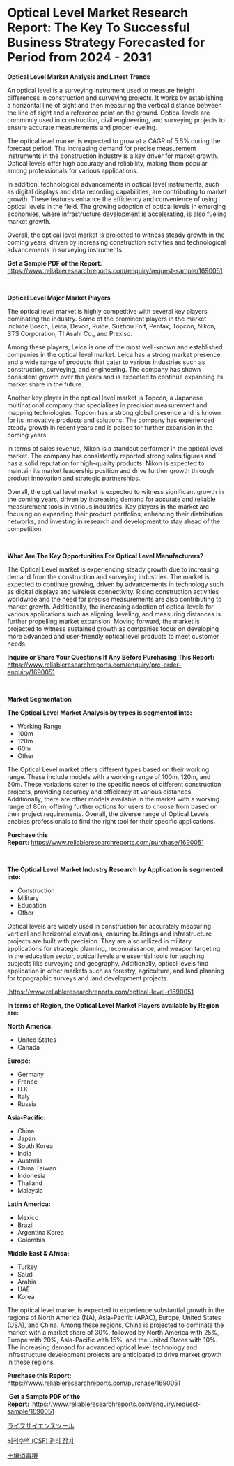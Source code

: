 <p><h1>Optical Level Market Research Report: The Key To Successful Business Strategy Forecasted for Period from 2024 - 2031</h1></p><p><strong>Optical Level Market Analysis and Latest Trends</strong></p>
<p><p>An optical level is a surveying instrument used to measure height differences in construction and surveying projects. It works by establishing a horizontal line of sight and then measuring the vertical distance between the line of sight and a reference point on the ground. Optical levels are commonly used in construction, civil engineering, and surveying projects to ensure accurate measurements and proper leveling.</p><p>The optical level market is expected to grow at a CAGR of 5.6% during the forecast period. The increasing demand for precise measurement instruments in the construction industry is a key driver for market growth. Optical levels offer high accuracy and reliability, making them popular among professionals for various applications. </p><p>In addition, technological advancements in optical level instruments, such as digital displays and data recording capabilities, are contributing to market growth. These features enhance the efficiency and convenience of using optical levels in the field. The growing adoption of optical levels in emerging economies, where infrastructure development is accelerating, is also fueling market growth.</p><p>Overall, the optical level market is projected to witness steady growth in the coming years, driven by increasing construction activities and technological advancements in surveying instruments.</p></p>
<p><strong>Get a Sample PDF of the Report:&nbsp;</strong> <a href="https://www.reliableresearchreports.com/enquiry/request-sample/1690051">https://www.reliableresearchreports.com/enquiry/request-sample/1690051</a></p>
<p>&nbsp;</p>
<p><strong>Optical Level Major Market Players</strong></p>
<p><p> </p><p>The optical level market is highly competitive with several key players dominating the industry. Some of the prominent players in the market include Bosch, Leica, Devon, Ruide, Suzhou Foif, Pentax, Topcon, Nikon, STS Corporation, TI Asahi Co., and Prexiso.</p><p>Among these players, Leica is one of the most well-known and established companies in the optical level market. Leica has a strong market presence and a wide range of products that cater to various industries such as construction, surveying, and engineering. The company has shown consistent growth over the years and is expected to continue expanding its market share in the future.</p><p>Another key player in the optical level market is Topcon, a Japanese multinational company that specializes in precision measurement and mapping technologies. Topcon has a strong global presence and is known for its innovative products and solutions. The company has experienced steady growth in recent years and is poised for further expansion in the coming years.</p><p>In terms of sales revenue, Nikon is a standout performer in the optical level market. The company has consistently reported strong sales figures and has a solid reputation for high-quality products. Nikon is expected to maintain its market leadership position and drive further growth through product innovation and strategic partnerships.</p><p>Overall, the optical level market is expected to witness significant growth in the coming years, driven by increasing demand for accurate and reliable measurement tools in various industries. Key players in the market are focusing on expanding their product portfolios, enhancing their distribution networks, and investing in research and development to stay ahead of the competition.</p></p>
<p>&nbsp;</p>
<p><strong>What Are The Key Opportunities For Optical Level Manufacturers?</strong></p>
<p><p>The Optical Level market is experiencing steady growth due to increasing demand from the construction and surveying industries. The market is expected to continue growing, driven by advancements in technology such as digital displays and wireless connectivity. Rising construction activities worldwide and the need for precise measurements are also contributing to market growth. Additionally, the increasing adoption of optical levels for various applications such as aligning, leveling, and measuring distances is further propelling market expansion. Moving forward, the market is projected to witness sustained growth as companies focus on developing more advanced and user-friendly optical level products to meet customer needs.</p></p>
<p><strong>Inquire or Share Your Questions If Any Before Purchasing This Report:</strong> <a href="https://www.reliableresearchreports.com/enquiry/pre-order-enquiry/1690051">https://www.reliableresearchreports.com/enquiry/pre-order-enquiry/1690051</a></p>
<p>&nbsp;</p>
<p><strong>Market Segmentation</strong></p>
<p><strong>The Optical Level Market Analysis by types is segmented into:</strong></p>
<p><ul><li>Working Range</li><li>100m</li><li>120m</li><li>60m</li><li>Other</li></ul></p>
<p><p>The Optical Level market offers different types based on their working range. These include models with a working range of 100m, 120m, and 60m. These variations cater to the specific needs of different construction projects, providing accuracy and efficiency at various distances. Additionally, there are other models available in the market with a working range of 80m, offering further options for users to choose from based on their project requirements. Overall, the diverse range of Optical Levels enables professionals to find the right tool for their specific applications.</p></p>
<p><strong>Purchase this Report:&nbsp;</strong><a href="https://www.reliableresearchreports.com/purchase/1690051">https://www.reliableresearchreports.com/purchase/1690051</a></p>
<p>&nbsp;</p>
<p><strong>The Optical Level Market Industry Research by Application is segmented into:</strong></p>
<p><ul><li>Construction</li><li>Military</li><li>Education</li><li>Other</li></ul></p>
<p><p>Optical levels are widely used in construction for accurately measuring vertical and horizontal elevations, ensuring buildings and infrastructure projects are built with precision. They are also utilized in military applications for strategic planning, reconnaissance, and weapon targeting. In the education sector, optical levels are essential tools for teaching subjects like surveying and geography. Additionally, optical levels find application in other markets such as forestry, agriculture, and land planning for topographic surveys and land development projects.</p></p>
<p><a href="https://www.reliableresearchreports.com/optical-level-r1690051">&nbsp;https://www.reliableresearchreports.com/optical-level-r1690051</a></p>
<p><strong>In terms of Region, the Optical Level Market Players available by Region are:</strong></p>
<p>
    <p> <strong> North America: </strong>
        <ul>
            <li>United States</li>
            <li>Canada</li>
        </ul>
        </p> 
    <p> <strong> Europe: </strong>
        <ul>
            <li>Germany</li>
            <li>France</li>
            <li>U.K.</li>
            <li>Italy</li>
            <li>Russia</li>
        </ul>
        </p> 
    <p> <strong> Asia-Pacific: </strong>
        <ul>
            <li>China</li>
            <li>Japan</li>
            <li>South Korea</li>
            <li>India</li>
            <li>Australia</li>
            <li>China Taiwan</li>
            <li>Indonesia</li>
            <li>Thailand</li>
            <li>Malaysia</li>
        </ul>
        </p> 
    <p> <strong> Latin America: </strong>
        <ul>
            <li>Mexico</li>
            <li>Brazil</li>
            <li>Argentina Korea</li>
            <li>Colombia</li>
        </ul>
        </p> 
    <p> <strong> Middle East & Africa: </strong>
        <ul>
            <li>Turkey</li>
            <li>Saudi</li>
            <li>Arabia</li>
            <li>UAE</li>
            <li>Korea</li>
        </ul>
    </p>
    </p>
<p><p>The optical level market is expected to experience substantial growth in the regions of North America (NA), Asia-Pacific (APAC), Europe, United States (USA), and China. Among these regions, China is projected to dominate the market with a market share of 30%, followed by North America with 25%, Europe with 20%, Asia-Pacific with 15%, and the United States with 10%. The increasing demand for advanced optical level technology and infrastructure development projects are anticipated to drive market growth in these regions.</p></p>
<p><strong>Purchase this Report: </strong><a href="https://www.reliableresearchreports.com/purchase/1690051">https://www.reliableresearchreports.com/purchase/1690051</a></p>
<p>&nbsp;<strong>Get a Sample PDF of the Report:&nbsp;&nbsp;</strong><a href="https://www.reliableresearchreports.com/enquiry/request-sample/1690051">https://www.reliableresearchreports.com/enquiry/request-sample/1690051</a></p>
<p><strong></strong></p>
<p><p><a href="https://medium.com/@sandrajerde2015/%E3%83%A9%E3%82%A4%E3%83%95%E3%82%B5%E3%82%A4%E3%82%A8%E3%83%B3%E3%82%B9%E3%83%84%E3%83%BC%E3%83%AB%E5%B8%82%E5%A0%B4%E3%81%AE%E3%82%A4%E3%83%B3%E3%82%B5%E3%82%A4%E3%83%88-%E5%B8%82%E5%A0%B4%E3%81%AE%E3%83%88%E3%83%AC%E3%83%B3%E3%83%89-%E6%88%90%E9%95%B7-2024%E5%B9%B4%E3%81%8B%E3%82%892031%E5%B9%B4%E3%81%BE%E3%81%A7%E3%81%AE%E4%BA%88%E6%B8%AC-238b2d5d9934">ライフサイエンスツール</a></p><p><a href="https://medium.com/@koreycrooks2022/%EB%87%8C%EC%B2%99%EC%88%98%EC%95%A1-csf-%EA%B4%80%EB%A6%AC-%EC%9E%A5%EC%B9%98-%EC%8B%9C%EC%9E%A5-%EC%A0%84%EB%A7%9D-%EC%8B%9C%EC%9E%A5-%EB%8F%99%ED%96%A5-%EC%84%B1%EC%9E%A5-2024%EB%85%84%EB%B6%80%ED%84%B0-2031%EB%85%84%EA%B9%8C%EC%A7%80-%EC%98%88%EC%B8%A1%EB%90%9C-%EA%B2%83-d012aeac9a83">뇌척수액 (CSF) 관리 장치</a></p><p><a href="https://medium.com/@stevenhuson95/%E5%9C%9F%E5%A3%8C%E6%B6%88%E6%AF%92%E6%A9%9F%E5%B8%82%E5%A0%B4%E3%81%AF%E5%B8%82%E5%A0%B4%E3%82%B7%E3%82%A7%E3%82%A2-%E5%B8%82%E5%A0%B4%E3%83%88%E3%83%AC%E3%83%B3%E3%83%89-%E5%B8%82%E5%A0%B4%E6%88%90%E9%95%B7%E3%81%AB%E9%96%A2%E3%81%99%E3%82%8B%E6%83%85%E5%A0%B1%E3%82%92%E6%8F%90%E4%BE%9B%E3%81%97%E3%81%BE%E3%81%99-doj%C5%8D-sh%C5%8Ddoku-ki-shij%C5%8D-wa-shij%C5%8D-shiea-shij%C5%8D-trendo-shij%C5%8D-af03bc622a54">土壌消毒機</a></p></p>